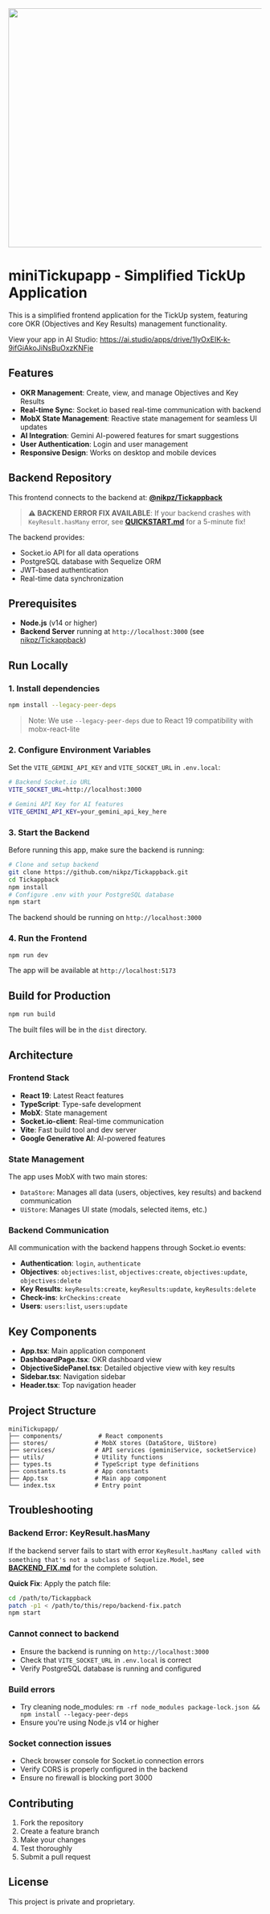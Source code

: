 <div align="center">
<img width="1200" height="475" alt="GHBanner" src="https://github.com/user-attachments/assets/0aa67016-6eaf-458a-adb2-6e31a0763ed6" />
</div>

# miniTickupapp - Simplified TickUp Application

This is a simplified frontend application for the TickUp system, featuring core OKR (Objectives and Key Results) management functionality.

View your app in AI Studio: https://ai.studio/apps/drive/1IyOxEIK-k-9ifGiAkoJiNsBuOxzKNFje

## Features

- **OKR Management**: Create, view, and manage Objectives and Key Results
- **Real-time Sync**: Socket.io based real-time communication with backend
- **MobX State Management**: Reactive state management for seamless UI updates
- **AI Integration**: Gemini AI-powered features for smart suggestions
- **User Authentication**: Login and user management
- **Responsive Design**: Works on desktop and mobile devices

## Backend Repository

This frontend connects to the backend at: **[@nikpz/Tickappback](https://github.com/nikpz/Tickappback)**

> **⚠️ BACKEND ERROR FIX AVAILABLE**: If your backend crashes with `KeyResult.hasMany` error, see **[QUICKSTART.md](QUICKSTART.md)** for a 5-minute fix!

The backend provides:
- Socket.io API for all data operations
- PostgreSQL database with Sequelize ORM
- JWT-based authentication
- Real-time data synchronization

## Prerequisites

- **Node.js** (v14 or higher)
- **Backend Server** running at `http://localhost:3000` (see [nikpz/Tickappback](https://github.com/nikpz/Tickappback))

## Run Locally

### 1. Install dependencies

```bash
npm install --legacy-peer-deps
```

> Note: We use `--legacy-peer-deps` due to React 19 compatibility with mobx-react-lite

### 2. Configure Environment Variables

Set the `VITE_GEMINI_API_KEY` and `VITE_SOCKET_URL` in `.env.local`:

```bash
# Backend Socket.io URL
VITE_SOCKET_URL=http://localhost:3000

# Gemini API Key for AI features
VITE_GEMINI_API_KEY=your_gemini_api_key_here
```

### 3. Start the Backend

Before running this app, make sure the backend is running:

```bash
# Clone and setup backend
git clone https://github.com/nikpz/Tickappback.git
cd Tickappback
npm install
# Configure .env with your PostgreSQL database
npm start
```

The backend should be running on `http://localhost:3000`

### 4. Run the Frontend

```bash
npm run dev
```

The app will be available at `http://localhost:5173`

## Build for Production

```bash
npm run build
```

The built files will be in the `dist` directory.

## Architecture

### Frontend Stack
- **React 19**: Latest React features
- **TypeScript**: Type-safe development
- **MobX**: State management
- **Socket.io-client**: Real-time communication
- **Vite**: Fast build tool and dev server
- **Google Generative AI**: AI-powered features

### State Management
The app uses MobX with two main stores:
- `DataStore`: Manages all data (users, objectives, key results) and backend communication
- `UiStore`: Manages UI state (modals, selected items, etc.)

### Backend Communication
All communication with the backend happens through Socket.io events:
- **Authentication**: `login`, `authenticate`
- **Objectives**: `objectives:list`, `objectives:create`, `objectives:update`, `objectives:delete`
- **Key Results**: `keyResults:create`, `keyResults:update`, `keyResults:delete`
- **Check-ins**: `krCheckins:create`
- **Users**: `users:list`, `users:update`

## Key Components

- **App.tsx**: Main application component
- **DashboardPage.tsx**: OKR dashboard view
- **ObjectiveSidePanel.tsx**: Detailed objective view with key results
- **Sidebar.tsx**: Navigation sidebar
- **Header.tsx**: Top navigation header

## Project Structure

```
miniTickupapp/
├── components/          # React components
├── stores/             # MobX stores (DataStore, UiStore)
├── services/           # API services (geminiService, socketService)
├── utils/              # Utility functions
├── types.ts            # TypeScript type definitions
├── constants.ts        # App constants
├── App.tsx             # Main app component
└── index.tsx           # Entry point
```

## Troubleshooting

### Backend Error: KeyResult.hasMany
If the backend server fails to start with error `KeyResult.hasMany called with something that's not a subclass of Sequelize.Model`, see **[BACKEND_FIX.md](BACKEND_FIX.md)** for the complete solution.

**Quick Fix**: Apply the patch file:
```bash
cd /path/to/Tickappback
patch -p1 < /path/to/this/repo/backend-fix.patch
npm start
```

### Cannot connect to backend
- Ensure the backend is running on `http://localhost:3000`
- Check that `VITE_SOCKET_URL` in `.env.local` is correct
- Verify PostgreSQL database is running and configured

### Build errors
- Try cleaning node_modules: `rm -rf node_modules package-lock.json && npm install --legacy-peer-deps`
- Ensure you're using Node.js v14 or higher

### Socket connection issues
- Check browser console for Socket.io connection errors
- Verify CORS is properly configured in the backend
- Ensure no firewall is blocking port 3000

## Contributing

1. Fork the repository
2. Create a feature branch
3. Make your changes
4. Test thoroughly
5. Submit a pull request

## License

This project is private and proprietary.
